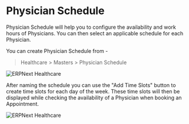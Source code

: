 # Physician Schedule
Physician Schedule will help you to configure the availability and work hours of Physicians. You can then select an applicable schedule for each Physician.

You can create Physician Schedule from -
> Healthcare > Masters > Physician Schedule

<img class="screenshot" alt="ERPNext Healthcare" src="/docs/assets/img/healthcare/physician_schedule_1.png">

After naming the schedule you can use the "Add Time Slots" button to create time slots for each day of the week. These time slots will then be displayed while checking the availability of a Physician when booking an Appointment.

<img class="screenshot" alt="ERPNext Healthcare" src="/docs/assets/img/healthcare/physician_schedule_2.png">

